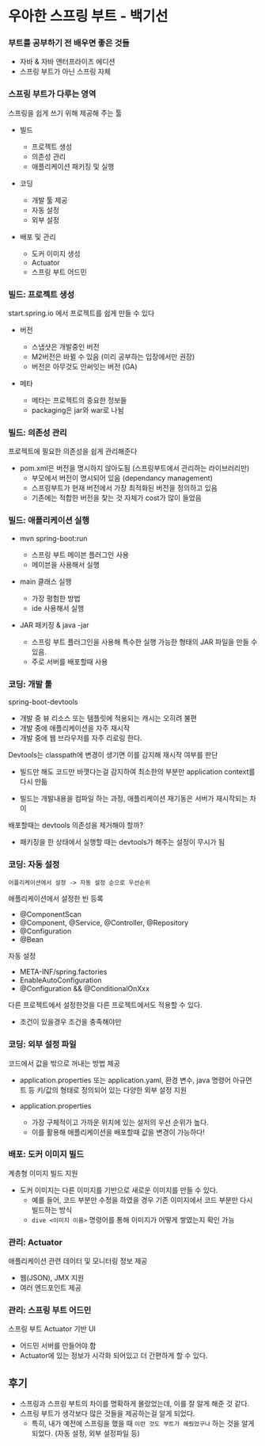 # 우아한 스프링 부트 - 백기선

### 부트를 공부하기 전 배우면 좋은 것들

- 자바 & 자바 엔터프라이즈 에디션
- 스프링 부트가 아닌 스프링 자체

### 스프링 부트가 다루는 영역

스프링을 쉽게 쓰기 위해 제공해 주는 툴

- 빌드
  - 프로젝트 생성
  - 의존성 관리
  - 애플리케이션 패키징 및 실행
- 코딩

  - 개발 툴 제공
  - 자동 설정
  - 외부 설정

- 배포 및 관리
  - 도커 이미지 생성
  - Actuator
  - 스프링 부트 어드민

### 빌드: 프로젝트 생성

start.spring.io 에서 프로젝트를 쉽게 만들 수 있다

- 버전

  - 스냅샷은 개발중인 버전
  - M2버전은 바뀔 수 있음 (미리 공부하는 입장에서만 권장)
  - 버전은 아무것도 안써잇는 버전 (GA)

- 메타
  - 메타는 프로젝트의 중요한 정보들
  <!-- - Artifact 설명 추가-->
  - packaging은 jar와 war로 나뉨

### 빌드: 의존성 관리

프로젝트에 필요한 의존성을 쉽게 관리해준다

- pom.xml은 버전을 명시하지 않아도됨 (스프링부트에서 관리하는 라이브러리만)
  - 부모에서 버전이 명시되어 있음 (dependancy management)
  - 스프링부트가 현재 버전에서 가장 최적화된 버전을 정의하고 있음
  - 기존에는 적합한 버전을 찾는 것 자체가 cost가 많이 들었음

### 빌드: 애플리케이션 실행

- mvn spring-boot:run

  - 스프링 부트 메이븐 플러그인 사용
  - 메이븐을 사용해서 실행

- main 클래스 실행

  - 가장 평험한 방법
  - ide 사용해서 실행

- JAR 패키징 & java -jar
  - 스프링 부트 플러그인을 사용해 특수한 실행 가능한 형태의 JAR 파일을 만들 수 있음.
  - 주로 서버를 배포할때 사용

### 코딩: 개발 툴

spring-boot-devtools

- 개발 중 뷰 리소스 또는 템플릿에 적용되는 캐시는 오히려 불편
- 개발 중에 애플리케이션을 자주 재시작
- 개발 중에 웹 브라우저를 자주 리로링 한다.

Devtools는 classpath에 변경이 생기면 이를 감지해 재시작 여부를 판단

- 빌드만 해도 코드만 바꼇다는걸 감지하여 최소한의 부분만 application context를 다시 만듦

- 빌드는 개발내용을 컴파일 하는 과정, 애플리케이션 재기동은 서버가 재시작되는 차이

배포할때는 devtools 의존성을 제거해야 할까?

- 패키징을 한 상태에서 실행할 때는 devtools가 해주는 설정이 무시가 됨

### 코딩: 자동 설정

`어플리케이션에서 설정 -> 자동 설정 순으로 우선순위`

애플리케이션에서 설정한 빈 등록

- @ComponentScan
- @Component, @Service, @Controller, @Repository
- @Configuration
- @Bean

자동 설정

- META-INF/spring.factories
- EnableAutoConfiguration
- @Configuration && @ConditionalOnXxx

다른 프로젝트에서 설정한것을 다른 프로젝트에서도 적용할 수 있다.

- 조건이 있을경우 조건을 충족해야만

### 코딩: 외부 설정 파일

코드에서 값을 밖으로 꺼내는 방법 제공

- application.properties 또는 application.yaml, 환경 변수, java 명령어 아규먼트 등 키/값의 형태로 정의되어 있는 다양한 외부 설정 지원

- application.properties
  - 가장 구체적이고 가까운 위치에 있는 설저의 우선 순위가 높다.
  - 이를 활용해 애플리케이션을 배포할때 값을 변경이 가능하다!

### 배포: 도커 이미지 빌드

계층형 이미지 빌드 지원

- 도커 이미지는 다른 이미지를 기반으로 새로운 이미지를 만들 수 있다.
  - 예를 들어, 코드 부분만 수정을 하였을 경우 기존 이미지에서 코드 부분만 다시 빌드하는 방식
  - `dive <이미지 이름>` 명령어를 통해 이미지가 어떻게 쌓였는지 확인 가능

### 관리: Actuator

애플리케이션 관련 데이터 및 모니터링 정보 제공

- 웹(JSON), JMX 지원
- 여러 엔드포인트 제공

### 관리: 스프링 부트 어드민

스프링 부트 Actuator 기반 UI

- 어드민 서버를 만들어야 함
- Actuator에 있는 정보가 시각화 되어있고 더 간편하게 할 수 있다.

## 후기

- 스프링과 스프링 부트의 차이를 명확하게 몰랐었는데, 이를 잘 알게 해준 것 같다.
- 스프링 부트가 생각보다 많은 것들을 제공하는걸 알게 되었다.
  - 특히, 내가 예전에 스프링을 했을 때 `이런 것도 부트가 해줬었구나` 하는 것을 알게 되었다. (자동 설정, 외부 설정파일 등)

